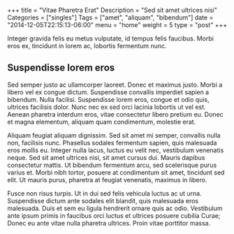 +++
title = "Vitae Pharetra Erat"
Description = "Sed sit amet ultrices nisi"
Categories = ["singles"]
Tags = ["amet", "aliquam", "bibendum"]
date = "2014-12-05T22:15:13-06:00"
menu = "home"
weight = 5
type = "post"
+++

Integer gravida felis eu metus
vulputate, id tempus felis faucibus. Morbi eros ex, tincidunt in lorem
ac, lobortis fermentum nunc.
<!--more-->

## Suspendisse lorem eros

Sed semper justo ac ullamcorper laoreet. Donec et maximus justo. Morbi
a libero vel ex congue dictum. Suspendisse convallis imperdiet sapien
a bibendum. Nulla facilisi. Suspendisse lorem eros, congue et odio
quis, ultrices facilisis dolor. Nunc nec ex sed orci lacinia lobortis
ut vel est. Aenean pharetra interdum eros, vitae consectetur libero
pretium eu. Donec et magna elementum, aliquam quam condimentum,
molestie erat.

Aliquam feugiat aliquam dignissim. Sed sit amet mi semper, convallis
nulla non, facilisis nunc. Phasellus sodales fermentum sapien, quis
malesuada eros mollis eu. Integer nulla lacus, luctus eu velit nec,
vestibulum venenatis neque. Sed sit amet ultrices nisi, sit amet
cursus dui. Mauris dapibus consectetur mattis. Ut bibendum fermentum
arcu, sed scelerisque purus varius et. Morbi nibh tortor, posuere at
condimentum sit amet, tincidunt sed elit. Ut mauris purus, pharetra at
feugiat venenatis, maximus in libero.

Fusce non risus turpis. Ut in dui sed felis vehicula luctus ac ut
urna. Suspendisse dictum ante sodales elit blandit, quis malesuada
eros malesuada. Duis et sem eu ligula hendrerit ornare quis ac odio.
Vestibulum ante ipsum primis in faucibus orci luctus et ultrices
posuere cubilia Curae; Donec eu ante vitae nulla pharetra ultrices.
Proin vitae porttitor massa.